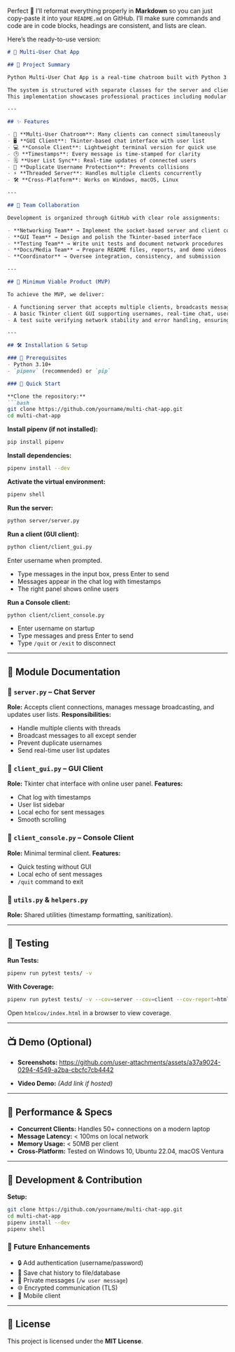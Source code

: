 Perfect 🚀 I’ll reformat everything properly in **Markdown** so you can just copy-paste it into your `README.md` on GitHub.
I’ll make sure commands and code are in code blocks, headings are consistent, and lists are clean.

Here’s the ready-to-use version:

````markdown
# 💬 Multi-User Chat App

## 📖 Project Summary

Python Multi-User Chat App is a real-time chatroom built with Python 3.10+ that allows users on the same local network to connect, choose usernames, and exchange messages instantly.  

The system is structured with separate classes for the server and clients, includes custom exceptions for network errors, and provides a simple Tkinter GUI for flexibility.  
This implementation showcases professional practices including modular design, clean architecture, and automated testing with pytest.

---

## ✨ Features

- 👥 **Multi-User Chatroom**: Many clients can connect simultaneously  
- 🖥️ **GUI Client**: Tkinter-based chat interface with user list  
- 💻 **Console Client**: Lightweight terminal version for quick use  
- 🕒 **Timestamps**: Every message is time-stamped for clarity  
- 🗒️ **User List Sync**: Real-time updates of connected users  
- 🚫 **Duplicate Username Protection**: Prevents collisions  
- ⚡ **Threaded Server**: Handles multiple clients concurrently  
- 🛠️ **Cross-Platform**: Works on Windows, macOS, Linux  

---

## 👥 Team Collaboration

Development is organized through GitHub with clear role assignments:

- **Networking Team** → Implement the socket-based server and client communication  
- **GUI Team** → Design and polish the Tkinter-based interface  
- **Testing Team** → Write unit tests and document network procedures  
- **Docs/Media Team** → Prepare README files, reports, and demo videos  
- **Coordinator** → Oversee integration, consistency, and submission  

---

## 🎯 Minimum Viable Product (MVP)

To achieve the MVP, we deliver:

- A functioning server that accepts multiple clients, broadcasts messages, and handles disconnects gracefully.  
- A basic Tkinter client GUI supporting usernames, real-time chat, user lists, and timestamps.  
- A test suite verifying network stability and error handling, ensuring a reliable, minimal chatroom experience.  

---

## 🛠️ Installation & Setup

### 📌 Prerequisites
- Python 3.10+  
- `pipenv` (recommended) or `pip`  

### 🚀 Quick Start

**Clone the repository:**
```bash
git clone https://github.com/yourname/multi-chat-app.git
cd multi-chat-app
````

**Install pipenv (if not installed):**

```bash
pip install pipenv
```

**Install dependencies:**

```bash
pipenv install --dev
```

**Activate the virtual environment:**

```bash
pipenv shell
```

**Run the server:**

```bash
python server/server.py
```

**Run a client (GUI client):**

```bash
python client/client_gui.py
```

Enter username when prompted.

* Type messages in the input box, press Enter to send
* Messages appear in the chat log with timestamps
* The right panel shows online users

**Run a Console client:**

```bash
python client/client_console.py
```

* Enter username on startup
* Type messages and press Enter to send
* Type `/quit` or `/exit` to disconnect

---

## 🧩 Module Documentation

### 🔹 `server.py` – Chat Server

**Role:** Accepts client connections, manages message broadcasting, and updates user lists.
**Responsibilities:**

* Handle multiple clients with threads
* Broadcast messages to all except sender
* Prevent duplicate usernames
* Send real-time user list updates

### 🔹 `client_gui.py` – GUI Client

**Role:** Tkinter chat interface with online user panel.
**Features:**

* Chat log with timestamps
* User list sidebar
* Local echo for sent messages
* Smooth scrolling

### 🔹 `client_console.py` – Console Client

**Role:** Minimal terminal client.
**Features:**

* Quick testing without GUI
* Local echo of sent messages
* `/quit` command to exit

### 🔹 `utils.py` & `helpers.py`

**Role:** Shared utilities (timestamp formatting, sanitization).

---

## 🧪 Testing

**Run Tests:**

```bash
pipenv run pytest tests/ -v
```

**With Coverage:**

```bash
pipenv run pytest tests/ -v --cov=server --cov=client --cov-report=html
```

Open `htmlcov/index.html` in a browser to view coverage.

---

## 📺 Demo (Optional)

* **Screenshots:**
  https://github.com/user-attachments/assets/a37a9024-0294-4549-a2ba-cbcfc7cb4442

* **Video Demo:** *(Add link if hosted)*

---

## 🚀 Performance & Specs

* **Concurrent Clients:** Handles 50+ connections on a modern laptop
* **Message Latency:** < 100ms on local network
* **Memory Usage:** < 50MB per client
* **Cross-Platform:** Tested on Windows 10, Ubuntu 22.04, macOS Ventura

---

## 🔧 Development & Contribution

**Setup:**

```bash
git clone https://github.com/yourname/multi-chat-app.git
cd multi-chat-app
pipenv install --dev
pipenv shell
```

### 🌟 Future Enhancements

* 🔒 Add authentication (username/password)
* 📜 Save chat history to file/database
* 💬 Private messages (`/w user message`)
* 🌐 Encrypted communication (TLS)
* 📱 Mobile client

---

## 📄 License

This project is licensed under the **MIT License**.

```


